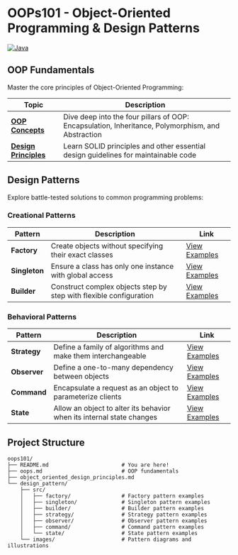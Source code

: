 # OOPs101 - Object-Oriented Programming & Design Patterns

[![Java](https://img.shields.io/badge/Java-ED8B00?style=for-the-badge&logo=openjdk&logoColor=white)](https://www.java.com/)


## OOP Fundamentals

Master the core principles of Object-Oriented Programming:

| Topic | Description |
|-------|-------------|
| **[OOP Concepts](https://github.com/karan-shergill/oops101/blob/main/oops.md)** | Dive deep into the four pillars of OOP: Encapsulation, Inheritance, Polymorphism, and Abstraction |
| **[Design Principles](https://github.com/karan-shergill/oops101/blob/main/object_oriented_design_principles.md)** | Learn SOLID principles and other essential design guidelines for maintainable code |

## Design Patterns

Explore battle-tested solutions to common programming problems:

### Creational Patterns

| Pattern | Description | Link |
|---------|-------------|------|
| **Factory** | Create objects without specifying their exact classes | [View Examples](https://github.com/karan-shergill/oops101/tree/main/design_pattern/src/factory) |
| **Singleton** | Ensure a class has only one instance with global access | [View Examples](https://github.com/karan-shergill/oops101/tree/main/design_pattern/src/singleton) |
| **Builder** | Construct complex objects step by step with flexible configuration | [View Examples](https://github.com/karan-shergill/oops101/tree/main/design_pattern/src/builder) |

### Behavioral Patterns

| Pattern | Description | Link |
|---------|-------------|------|
| **Strategy** | Define a family of algorithms and make them interchangeable | [View Examples](https://github.com/karan-shergill/oops101/tree/main/design_pattern/src/strategy) |
| **Observer** | Define a one-to-many dependency between objects | [View Examples](https://github.com/karan-shergill/oops101/tree/main/design_pattern/src/observer) |
| **Command** | Encapsulate a request as an object to parameterize clients | [View Examples](https://github.com/karan-shergill/oops101/tree/main/design_pattern/src/command) |
| **State** | Allow an object to alter its behavior when its internal state changes | [View Examples](https://github.com/karan-shergill/oops101/tree/main/design_pattern/src/state) |

## Project Structure

```
oops101/
├── README.md                       # You are here!
├── oops.md                         # OOP fundamentals
├── object_oriented_design_principles.md
└── design_pattern/
    ├── src/
    │   ├── factory/                # Factory pattern examples
    │   ├── singleton/              # Singleton pattern examples
    │   ├── builder/                # Builder pattern examples
    │   ├── strategy/               # Strategy pattern examples
    │   ├── observer/               # Observer pattern examples
    │   ├── command/                # Command pattern examples
    │   └── state/                  # State pattern examples
    └── images/                     # Pattern diagrams and illustrations
```
